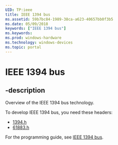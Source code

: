 ```yaml
---
UID: TP:ieee
title: IEEE 1394 bus
ms.assetid: 59b7bc84-1989-38ca-a623-40657bb0f3b5
ms.date: 05/09/2018
keywords: ["IEEE 1394 bus"]
ms.keywords: 
ms.prod: windows-hardware
ms.technology: windows-devices
ms.topic: portal
---
```


# IEEE 1394 bus

## -description

Overview of the IEEE 1394 bus technology.

To develop IEEE 1394 bus, you need these headers:

 * [1394.h](../1394/index.md)
 * [61883.h](../61883/index.md)

For the programming guide, see [IEEE 1394 bus](/windows-hardware/drivers/ieee).